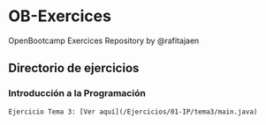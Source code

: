 # OB-Exercices
OpenBootcamp Exercices Repository by @rafitajaen

## Directorio de ejercicios
### Introducción a la Programación
    Ejercicio Tema 3: [Ver aquí](/Ejercicios/01-IP/tema3/main.java)
